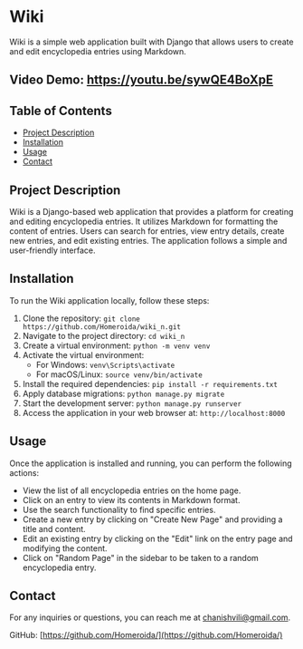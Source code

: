 # Wiki

Wiki is a simple web application built with Django that allows users to create and edit encyclopedia entries using Markdown.



## Video Demo: https://youtu.be/sywQE4BoXpE


## Table of Contents

- [Project Description](#project-description)
- [Installation](#installation)
- [Usage](#usage)
- [Contact](#contact)

## Project Description

Wiki is a Django-based web application that provides a platform for creating and editing encyclopedia entries. It utilizes Markdown for formatting the content of entries. Users can search for entries, view entry details, create new entries, and edit existing entries. The application follows a simple and user-friendly interface.

## Installation

To run the Wiki application locally, follow these steps: 

1. Clone the repository: `git clone https://github.com/Homeroida/wiki_n.git`
2. Navigate to the project directory: `cd wiki_n`
3. Create a virtual environment: `python -m venv venv`
4. Activate the virtual environment:
   - For Windows: `venv\Scripts\activate`
   - For macOS/Linux: `source venv/bin/activate`
5. Install the required dependencies: `pip install -r requirements.txt`
6. Apply database migrations: `python manage.py migrate`
7. Start the development server: `python manage.py runserver`
8. Access the application in your web browser at: `http://localhost:8000`

## Usage

Once the application is installed and running, you can perform the following actions:

- View the list of all encyclopedia entries on the home page.
- Click on an entry to view its contents in Markdown format.
- Use the search functionality to find specific entries.
- Create a new entry by clicking on "Create New Page" and providing a title and content.
- Edit an existing entry by clicking on the "Edit" link on the entry page and modifying the content.
- Click on "Random Page" in the sidebar to be taken to a random encyclopedia entry.

## Contact

For any inquiries or questions, you can reach me at chanishvili@gmail.com.

GitHub: [https://github.com/Homeroida/](https://github.com/Homeroida/)
